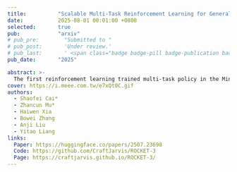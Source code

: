 ```yaml
---
title:          "Scalable Multi-Task Reinforcement Learning for Generalizable Spatial Intelligence in Visuomotor Agents"
date:           2025-08-01 00:01:00 +0800
selected:       true
pub:            "arxiv"
# pub_pre:        "Submitted to "
# pub_post:       'Under review.'
# pub_last:       ' <span class="badge badge-pill badge-publication badge-success">Spotlight</span>'
pub_date:       "2025"

abstract: >-
  The first reinforcement learning trained multi-task policy in the Minecraft world, demonstrating zero-shot generalization capability to other 3D domains. 
cover: https://i.meee.com.tw/e7xQt0C.gif
authors:
  - Shaofei Cai*
  - Zhancun Mu*
  - Haiwen Xia
  - Bowei Zhang
  - Anji Liu
  - Yitao Liang
links:
  Paper: https://huggingface.co/papers/2507.23698
  Code: https://github.com/CraftJarvis/ROCKET-3
  Page: https://craftjarvis.github.io/ROCKET-3/
---
```

